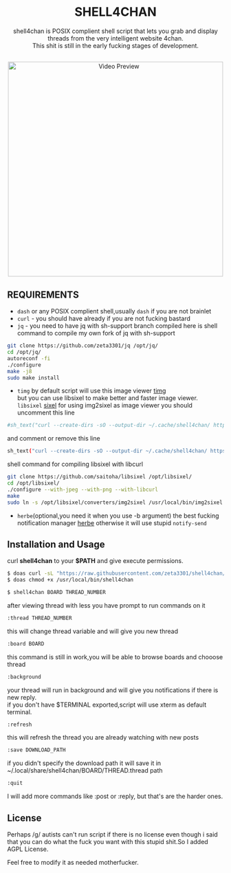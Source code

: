 <h1 align="center">SHELL4CHAN</h1>
<p align="center">shell4chan is POSIX complient shell script that lets you grab and display threads from the very intelligent website 4chan.<br>This shit is still in the early fucking stages of development.
</p>

##
<p align="center">
<img src="./preview.gif" alt="Video Preview" width="500px">
</p>

## REQUIREMENTS

* `dash` or any POSIX complient shell,usually `dash` if you are not brainlet 
* `curl` - you should have already if you are not fucking bastard
* `jq` - you need to have jq with sh-support branch compiled
here is shell command to compile my own fork of jq with sh-support
```sh
git clone https://github.com/zeta3301/jq /opt/jq/
cd /opt/jq/
autoreconf -fi
./configure
make -j8
sudo make install
```
* `timg` by default script will use this image viewer [timg](https://github.com/hzeller/timg/)<br>
but you can use libsixel to make better and faster image viewer.
`libsixel` [sixel](https://github.com/saitoha/libsixel)
for using img2sixel as image viewer you should uncomment this line
```sh
#sh_text("curl --create-dirs -sO --output-dir ~/.cache/shell4chan/ https://i.4cdn.org/\($board)/\(.tim)\(.ext) && img2sixel -w \(.tn_w) -h \(.tn_h) ~/.cache/shell4chan/\(.tim)\(.ext)")#
```
and comment or remove this line
```sh
sh_text("curl --create-dirs -sO --output-dir ~/.cache/shell4chan/ https://i.4cdn.org/\($board)/\(.tim)\(.ext) && timg -g\(.tn_w / 4)x\(.tn_h / 4) ~/.cache/shell4chan/\(.tim)\(.ext)")
```

shell command for compiling libsixel with libcurl
```sh
git clone https://github.com/saitoha/libsixel /opt/libsixel/
cd /opt/libsixel/
./configure --with-jpeg --with-png --with-libcurl 
make
sudo ln -s /opt/libsixel/converters/img2sixel /usr/local/bin/img2sixel
```
* `herbe`(optional,you need it when you use -b argument) the best fucking notification manager [herbe](https://github.com/zeta3301/herbe) otherwise it will use stupid `notify-send`

## Installation and Usage
curl **shell4chan** to your **$PATH** and give execute permissions.

```sh
$ doas curl -sL "https://raw.githubusercontent.com/zeta3301/shell4chan/main/shell4chan" -o /usr/local/bin/shell4chan
$ doas chmod +x /usr/local/bin/shell4chan
```

```sh
$ shell4chan BOARD THREAD_NUMBER
```

after viewing thread with less you have prompt to run commands on it
```sh
:thread THREAD_NUMBER
```
this will change thread variable and will give you new thread

```sh
:board BOARD
```
this command is still in work,you will be able to browse boards and chooose thread

```sh
:background
```
your thread will run in background and will give you notifications if there is new reply.<br>
if you don't have $TERMINAL exported,script will use xterm as default terminal.

```sh
:refresh
```
this will refresh the thread you are already watching with new posts

```sh
:save DOWNLOAD_PATH
```
if you didn't specify the download path it will save it in ~/.local/share/shell4chan/BOARD/THREAD.thread path
```sh
:quit
```
I will add more commands like :post or :reply, but that's are the harder ones.

## License
Perhaps /g/ autists can't run script if there is no license even though i said that you can do what the fuck you want with this stupid shit.So I added AGPL License.

Feel free to modify it as needed motherfucker.
